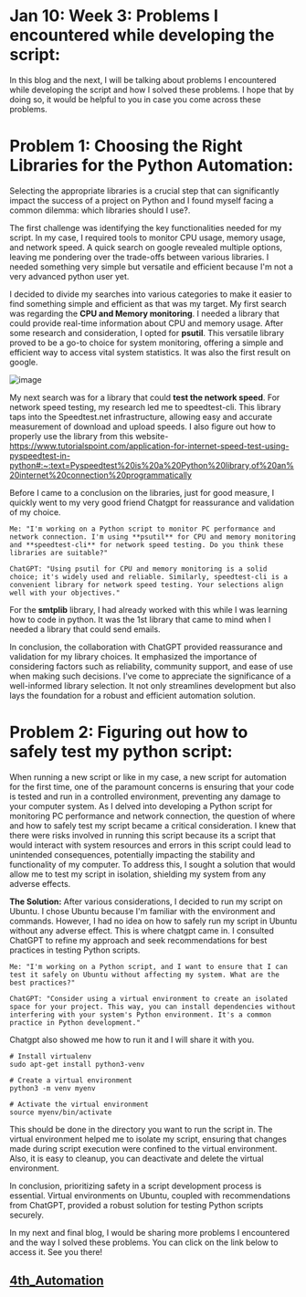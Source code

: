 # Jan 10: Week 3: Problems I encountered while developing the script:

In this blog and the next, I will be talking about problems I encountered while developing the script and how I solved these problems. I hope that by doing so, it would be helpful to you in case you come across these problems.

# Problem 1: Choosing the Right Libraries for the Python Automation:
Selecting the appropriate libraries is a crucial step that can significantly impact the success of a project on Python and I found myself facing a common dilemma: which libraries should I use?. 

The first challenge was identifying the key functionalities needed for my script. In my case, I required tools to monitor CPU usage, memory usage, and network speed. A quick search on google revealed multiple options, leaving me pondering over the trade-offs between various libraries. I needed something very simple but versatile and efficient because I'm not a very advanced python user yet. 

I decided to divide my searches into various categories to make it easier to find something simple and efficient as that was my target. My first search was regarding the **CPU and Memory monitoring**. I needed a library that could provide real-time information about CPU and memory usage. After some research and consideration, I opted for **psutil**. This versatile library proved to be a go-to choice for system monitoring, offering a simple and efficient way to access vital system statistics. It was also the first result on google. 

![image](https://github.com/23W-GBAC/Enechukwu_Blogs/assets/148862792/c99f93ce-67e9-48e8-817c-83dd6c9ae095)

My next search was for a library that could **test the network speed**. For network speed testing, my research led me to speedtest-cli. This library taps into the Speedtest.net infrastructure, allowing easy and accurate measurement of download and upload speeds. I also figure out how to properly use the library from this website- https://www.tutorialspoint.com/application-for-internet-speed-test-using-pyspeedtest-in-python#:~:text=Pyspeedtest%20is%20a%20Python%20library,of%20an%20internet%20connection%20programmatically

Before I came to a conclusion on the libraries, just for good measure, I quickly went to my very good friend Chatgpt for reassurance and validation of my choice. 
```
Me: "I'm working on a Python script to monitor PC performance and network connection. I'm using **psutil** for CPU and memory monitoring and **speedtest-cli** for network speed testing. Do you think these libraries are suitable?"

ChatGPT: "Using psutil for CPU and memory monitoring is a solid choice; it's widely used and reliable. Similarly, speedtest-cli is a convenient library for network speed testing. Your selections align well with your objectives."
```

For the **smtplib** library, I had already worked with this while I was learning how to code in python. It was the 1st library that came to mind when I needed a library that could send emails.

In conclusion, the collaboration with ChatGPT provided reassurance and validation for my library choices. It emphasized the importance of considering factors such as reliability, community support, and ease of use when making such decisions. I've come to appreciate the significance of a well-informed library selection. It not only streamlines development but also lays the foundation for a robust and efficient automation solution.

# Problem 2: Figuring out how to safely test my python script:
When running a new script or like in my case, a new script for automation for the first time, one of the paramount concerns is ensuring that your code is tested and run in a controlled environment, preventing any damage to your computer system. As I delved into developing a Python script for monitoring PC performance and network connection, the question of where and how to safely test my script became a critical consideration. I knew that there were risks involved in running this script because its a script that would interact with system resources and errors in this script could lead to unintended consequences, potentially impacting the stability and functionality of my computer. To address this, I sought a solution that would allow me to test my script in isolation, shielding my system from any adverse effects.

**The Solution:** 
After various considerations, I decided to run my script on Ubuntu. I chose Ubuntu because I'm familiar with the environment and commands. However, I had no idea on how to safely run my script in Ubuntu without any adverse effect. This is where chatgpt came in. I consulted ChatGPT to refine my approach and seek recommendations for best practices in testing Python scripts.
```
Me: "I'm working on a Python script, and I want to ensure that I can test it safely on Ubuntu without affecting my system. What are the best practices?"

ChatGPT: "Consider using a virtual environment to create an isolated space for your project. This way, you can install dependencies without interfering with your system's Python environment. It's a common practice in Python development."
```
Chatgpt also showed me how to run it and I will share it with you.
```
# Install virtualenv
sudo apt-get install python3-venv

# Create a virtual environment
python3 -m venv myenv

# Activate the virtual environment
source myenv/bin/activate
```
This should be done in the directory you want to run the script in. The virtual environment helped me to isolate my script, ensuring that changes made during script execution were confined to the virtual environment. Also, it is easy to cleanup, you can deactivate and delete the virtual environment.

In conclusion, prioritizing safety in a script development process is essential. Virtual environments on Ubuntu, coupled with recommendations from ChatGPT, provided a robust solution for testing Python scripts securely.

In my next and final blog, I would be sharing more problems I encountered and the way I solved these problems. You can click on the link below to access it. See you there!

## [4th_Automation](Automation_0.4.md)
